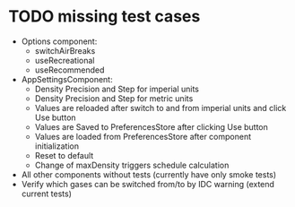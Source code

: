 # TODO missing test cases

* Options component:
  * switchAirBreaks
  * useRecreational
  * useRecommended
* AppSettingsComponent:
  * Density Precision and Step for imperial units
  * Density Precision and Step for metric units
  * Values are reloaded after switch to and from imperial units and click Use button
  * Values are Saved to PreferencesStore after clicking Use button
  * Values are loaded from PreferencesStore after component initialization
  * Reset to default
  * Change of maxDensity triggers schedule calculation
* All other components without tests (currently have only smoke tests)
* Verify which gases can be switched from/to by IDC warning (extend current tests)
